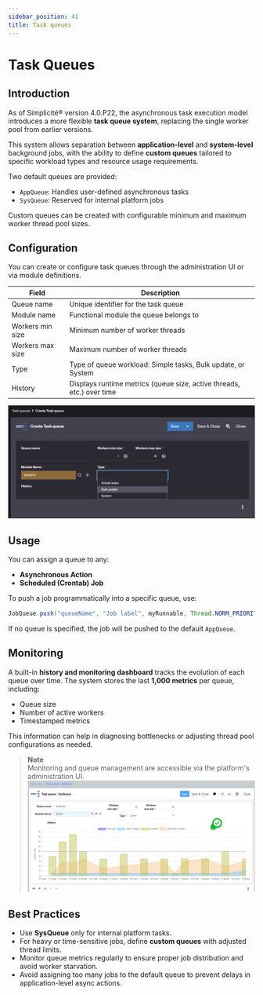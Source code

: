 ```yaml
---
sidebar_position: 41
title: Task queues
---
```


Task Queues
===========

Introduction
------------

As of Simplicité® version 4.0.P22, the asynchronous task execution model introduces a more flexible **task queue system**, replacing the single worker pool from earlier versions.

This system allows separation between **application-level** and **system-level** background jobs, with the ability to define **custom queues** tailored to specific workload types and resource usage requirements.

Two default queues are provided:

- `AppQueue`: Handles user-defined asynchronous tasks
- `SysQueue`: Reserved for internal platform jobs

Custom queues can be created with configurable minimum and maximum worker thread pool sizes.

Configuration
-------------

You can create or configure task queues through the administration UI or via module definitions.

| Field              | Description                                                                 |
|--------------------|-----------------------------------------------------------------------------|
| Queue name         | Unique identifier for the task queue                                        |
| Module name        | Functional module the queue belongs to                                      |
| Workers min size   | Minimum number of worker threads                                            |
| Workers max size   | Maximum number of worker threads                                            |
| Type               | Type of queue workload: Simple tasks, Bulk update, or System                |
| History            | Displays runtime metrics (queue size, active threads, etc.) over time       |

![Create Task Queue form](img/task-queues/task-queue-form.png)

Usage
-----

You can assign a queue to any:

- **Asynchronous Action**
- **Scheduled (Crontab) Job**

To push a job programmatically into a specific queue, use:

```java
JobQueue.push("queueName", "Job label", myRunnable, Thread.NORM_PRIORITY);
```

If no queue is specified, the job will be pushed to the default `AppQueue`.

Monitoring  
----------

A built-in **history and monitoring dashboard** tracks the evolution of each queue over time. The system stores the last **1,000 metrics** per queue, including:

- Queue size  
- Number of active workers  
- Timestamped metrics  

This information can help in diagnosing bottlenecks or adjusting thread pool configurations as needed.

> **Note**  
> Monitoring and queue management are accessible via the platform's administration UI.
![Monitoring](img/task-queues/history.png)

Best Practices  
--------------

- Use **SysQueue** only for internal platform tasks.  
- For heavy or time-sensitive jobs, define **custom queues** with adjusted thread limits.  
- Monitor queue metrics regularly to ensure proper job distribution and avoid worker starvation.  
- Avoid assigning too many jobs to the default queue to prevent delays in application-level async actions.
